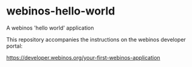 webinos-hello-world
===================

A webinos 'hello world' application

This repository accompanies the instructions on the webinos developer portal:

https://developer.webinos.org/your-first-webinos-application

